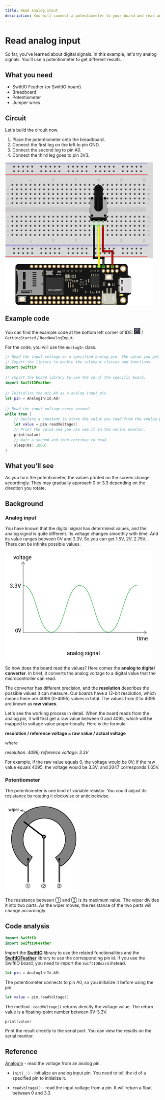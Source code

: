 ```yaml
---
title: Read analog input
description: You will connect a potentiometer to your board and read analog input values. The value will be printed on the serial monitor.
---
```


# Read analog input

So far, you've learned about digital signals. In this example, let's try analog signals. You'll use a potentiometer to get different results.


## What you need

- SwiftIO Feather (or SwiftIO board)
- Breadboard
- Potentiometer
- Jumper wires

## Circuit

Let's build the circuit now.

1. Place the potentiometer onto the breadboard.
2. Connect the first leg on the left to pin GND.
3. Connect the second leg to pin A0.
4. Connect the third leg goes to pin 3V3.

![](img/readAnalogInput.png)

## Example code

You can find the example code at the bottom left corner of IDE: ![](img/example.png) / `GettingStarted` / `ReadAnalogInput`.

For the code, you will use the `AnalogIn` class.

```swift
// Read the input voltage on a specified analog pin. The value you get will be a decimal between 0.0 and 3.3.
// Import the library to enable the relevant classes and functions.
import SwiftIO

// Import the board library to use the Id of the specific board.
import SwiftIOFeather

// Initialize the pin A0 as a analog input pin.
let pin = AnalogIn(Id.A0)

// Read the input voltage every second.
while true {
    // Declare a constant to store the value you read from the analog pin.
    let value = pin.readVoltage()
    // Print the value and you can see it in the serial monitor.
    print(value)
    // Wait a second and then continue to read.
    sleep(ms: 1000)
}
```

## What you'll see

As you turn the potentiometer, the values printed on the screen change accordingly. They may gradually approach 0 or 3.3 depending on the direction you rotate.

## Background

### Analog input


You have known that the digital signal has determined values, and the analog signal is quite different. Its voltage changes smoothly with time. And its value ranges between 0V and 3.3V. So you can get 1.5V, 2V, 2.75V... There can be infinite possible values.

![](img/analogSignal.png)

So how does the board read the values? Here comes the **analog to digital converter**. In brief, it converts the analog voltage to a digital value that the microcontroller can read. 

The converter has different precision, and the **resolution** describes the possible values it can measure. Our boards have a 12-bit resolution, which means there are 4096 (0-4095) values in total. The values from 0 to 4095 are known as **raw values**.

Let's see the working process in detail. When the board reads from the analog pin, it will first get a raw value between 0 and 4095, which will be mapped to voltage value proportionally. Here is the formula:

**resolution / reference voltage = raw value / actual voltage**

_where_

_resolution: 4096; reference voltage: 3.3V_

For example, if the raw value equals 0, the voltage would be 0V; if the raw value equals 4095, the voltage would be 3.3V; and 2047 corresponds 1.65V.

### Potentiometer

The potentiometer is one kind of variable resistor. You could adjust its resistance by rotating it clockwise or anticlockwise.

![](img/potentiometer.png)

The resistance between ① and ③ is its maximum value. The wiper divides it into two parts. As the wiper moves, the resistance of the two parts will change accordingly.

## Code analysis

```swift
import SwiftIO
import SwiftIOFeather
```
Import the [**SwiftIO**](https://swiftioapi.madmachine.io/) library to use the related functionalities and the [**SwiftIOFeather**](https://github.com/madmachineio/MadBoards/blob/main/Sources/SwiftIOFeather/Id.swift) library to use the corresponding pin id. If you use the SwiftIO board, you need to import the `SwiftIOBoard` instead.

```swift
let pin = AnalogIn(Id.A0)
```
The potentiometer connects to pin A0, so you initialize it before using the pin.

```swift
let value = pin.readVoltage()
```
The method `.readVoltage()` returns directly the voltage value. The return value is a floating-point number between 0V-3.3V. 

``` swift
print(value)
```

Print the result directly to the serial port. You can view the results on the serial monitor.


## Reference

[AnalogIn](https://swiftioapi.madmachine.io/Classes/AnalogIn.html) - read the voltage from an analog pin.

- `init(_:)` - initialize an analog input pin. You need to tell the id of a specified pin to initialize it.

- `readVoltage()` - read the input voltage from a pin. It will return a float between 0 and 3.3.